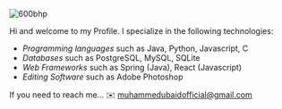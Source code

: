 ![600bhp](https://user-images.githubusercontent.com/98646858/159176206-a83a8140-74da-4289-8e42-1d760391f6ab.gif)


Hi and welcome to my Profile. I specialize in the following technologies:
- *Programming languages* such as Java, Python, Javascript, C
- *Databases* such as PostgreSQL, MySQL, SQLite
- *Web Frameworks* such as Spring (Java), React (Javascript) 
- *Editing Software* such as Adobe Photoshop

If you need to reach me...
✉️ muhammedubaidofficial@gmail.com
